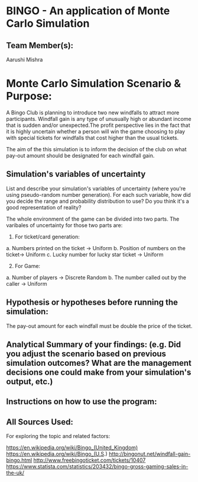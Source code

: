 # BINGO - An application of Monte Carlo Simulation

## Team Member(s):
Aarushi Mishra

# Monte Carlo Simulation Scenario & Purpose:

A Bingo Club is planning to introduce two new windfalls to attract more participants. Windfall gain is any type of unusually high or abundant income that is sudden and/or unexpected.The profit perspective lies in the fact that it is highly uncertain whether a person will win the game choosing to play with special tickets for windfalls that cost higher than the usual tickets.

The aim of the this simulation is to inform the decision of the club on what pay-out amount should be designated for each windfall gain.

## Simulation's variables of uncertainty
List and describe your simulation's variables of uncertainty (where you're using pseudo-random number generation). For each such variable, how did you decide the range and probability distribution to use?  Do you think it's a good representation of reality?

The whole environment of the game can be divided into two parts. The varibales of uncertainty for those two parts are:

1. For ticket/card generation:

  a. Numbers printed on the ticket -> Uniform
  b. Position of numbers on the ticket->  Uniform
  c. Lucky number for lucky star ticket -> Uniform

2. For Game:

  a. Number of players -> Discrete Random
  b. The number called out by the caller -> Uniform



## Hypothesis or hypotheses before running the simulation:

The pay-out amount for each windfall must be double the price of the ticket. 

## Analytical Summary of your findings: (e.g. Did you adjust the scenario based on previous simulation outcomes?  What are the management decisions one could make from your simulation's output, etc.)

## Instructions on how to use the program:

## All Sources Used:

For exploring the topic and related factors:

  https://en.wikipedia.org/wiki/Bingo_(United_Kingdom)
  https://en.wikipedia.org/wiki/Bingo_(U.S.)
  http://bingonut.net/windfall-gain-bingo.html
  http://www.freebingoticket.com/tickets/10407
  https://www.statista.com/statistics/203432/bingo-gross-gaming-sales-in-the-uk/


